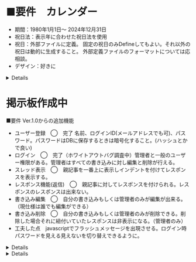 # ■要件　カレンダー

- 期間：1980年1月1日～ 2024年12月31日
- 祝日法：表示年に合わせた祝日法を使用
- 祝日：外部ファイルに定義。
固定の祝日のみDefineしてもよい。それ以外の祝日は動的に生成すること。
外部定義ファイルのフォーマットについては応相談。
- デザイン：好きに
<details>

# ■祝日には幾つかのパターンがある
- 固定の日付(元旦、憲法記念日など)
- 移動祝日(「成人の日」(1月の第2月曜)、「体育の日」(10月の第2月曜)など)
- 計算式で決まるもの(春分の日、秋分の日)<-略式でいいので計算で算出すること。
これらをどのように定義ファイルに書くか。

# ■祝日に関して注意点
- 名前が変わった祝日(「天皇誕生日」->「みどりの日」など)
- 日付が変わった祝日(天皇誕生日12月23日から2月23日に変更)
- 振替休日のルールも2007年に変更になっている


![image](https://github.com/user-attachments/assets/6a88d153-6319-4bfe-ad19-b9a3401a038b)
![image](https://github.com/user-attachments/assets/9536ffad-e8ed-4d67-a334-402042091279)

	テスト項目	対象		

![image](https://github.com/user-attachments/assets/db4809f3-f91d-43ae-9b02-4b71de3f9dc5)


完成形
![image](https://github.com/user-attachments/assets/27193f63-f1bb-4969-9cc7-f3fb34c69bb6)
</details>


# 掲示板作成中
■要件
Ver.1.0からの追加機能
- ユーザー登録　◯　完了 名前、ログインID(メールアドレスでも可)、パスワード。パスワードはDBに保存するときは暗号化すること。(ハッシュとかで良い)
- ログイン　◯　完了（ホワイトアウトバグ調査中）管理者と一般のユーザー権限がある。管理者はすべての書き込みに対し編集と削除が行える。
- スレッド表示　◯　親記事を一番上に表示しインデントを付けてレスポンスを表示する。
- レスポンス機能(返信)　◯　親記事に対してレスポンスを付けられる。レスポンスのレスポンスは出来ない。
- 書き込み編集　◯　自分の書き込みもしくは管理者のみが編集が出来る。　（現仕様は誰でも編集ができる）
- 書き込み削除　◯　自分の書き込みもしくは管理者のみが削除できる。削除した場合それに紐付いていたレスポンスは非表示になる。（管理者のみ）
- 工夫した点　javascriptでフラッシュメッセージを出現させる。ログイン時パスワードを見える見えないを切り替えできるように。
<details>
![image](https://github.com/user-attachments/assets/1922196d-2627-426b-96fe-716c1a1f8cf9)
![image](https://github.com/user-attachments/assets/a35309f0-fdff-4a34-bfd9-053af54857e9)
![image](https://github.com/user-attachments/assets/843fe5f3-8707-47bb-aaad-f7db940ad6f4)
![image](https://github.com/user-attachments/assets/7e28f040-d2a3-44e4-8204-598c9a1992bd)


</details>

<details>
	![image](https://github.com/user-attachments/assets/069f8789-29fd-40a4-a3e3-66165505607a)
	![圧縮アルゴリズム](https://github.com/user-attachments/assets/d13f4f05-e664-402e-a749-5580ae0e410c)

</details>
